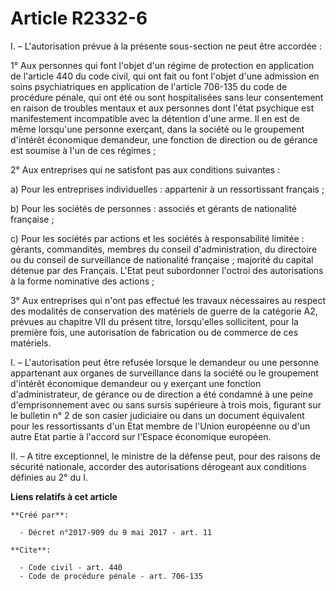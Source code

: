 # Article R2332-6

I. – L'autorisation prévue à la présente sous-section ne peut être accordée :

1° Aux personnes qui font l'objet d'un régime de protection en application de l'article 440 du code civil, qui ont fait ou
font l'objet d'une admission en soins psychiatriques en application de l'article 706-135 du code de procédure pénale, qui ont
été ou sont hospitalisées sans leur consentement en raison de troubles mentaux et aux personnes dont l'état psychique est
manifestement incompatible avec la détention d'une arme. Il en est de même lorsqu'une personne exerçant, dans la société ou
le groupement d'intérêt économique demandeur, une fonction de direction ou de gérance est soumise à l'un de ces régimes ;

2° Aux entreprises qui ne satisfont pas aux conditions suivantes :

a) Pour les entreprises individuelles : appartenir à un ressortissant français ;

b) Pour les sociétés de personnes : associés et gérants de nationalité française ;

c) Pour les sociétés par actions et les sociétés à responsabilité limitée : gérants, commandités, membres du conseil
d'administration, du directoire ou du conseil de surveillance de nationalité française ; majorité du capital détenue par des
Français. L'Etat peut subordonner l'octroi des autorisations à la forme nominative des actions ;

3° Aux entreprises qui n'ont pas effectué les travaux nécessaires au respect des modalités de conservation des matériels de
guerre de la catégorie A2, prévues au chapitre VII du présent titre, lorsqu'elles sollicitent, pour la première fois, une
autorisation de fabrication ou de commerce de ces matériels.

I. – L'autorisation peut être refusée lorsque le demandeur ou une personne appartenant aux organes de surveillance dans la
société ou le groupement d'intérêt économique demandeur ou y exerçant une fonction d'administrateur, de gérance ou de
direction a été condamné à une peine d'emprisonnement avec ou sans sursis supérieure à trois mois, figurant sur le bulletin
n° 2 de son casier judiciaire ou dans un document équivalent pour les ressortissants d'un Etat membre de l'Union européenne
ou d'un autre Etat partie à l'accord sur l'Espace économique européen.

II. – A titre exceptionnel, le ministre de la défense peut, pour des raisons de sécurité nationale, accorder des
autorisations dérogeant aux conditions définies au 2° du I.

**Liens relatifs à cet article**

	**Créé par**:

	  - Décret n°2017-909 du 9 mai 2017 - art. 11

	**Cite**:

	  - Code civil - art. 440
	  - Code de procédure pénale - art. 706-135
